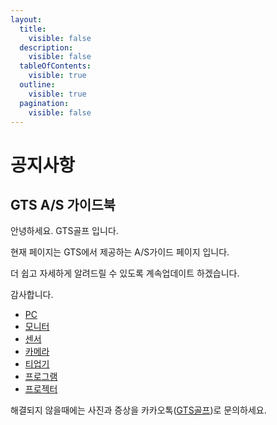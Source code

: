 ```yaml
---
layout:
  title:
    visible: false
  description:
    visible: false
  tableOfContents:
    visible: true
  outline:
    visible: true
  pagination:
    visible: false
---
```


# 공지사항

## GTS A/S 가이드북



안녕하세요. GTS골프 입니다.

현재 페이지는 GTS에서 제공하는 A/S가이드 페이지 입니다.

더 쉽고 자세하게 알려드릴 수 있도록 계속업데이트 하겠습니다.

감사합니다.



* [PC](pc/)
* [모니터](index-1/)
* [센서](index-2/)
* [카메라](index-3/)
* [티업기](index-4/)
* [프로그램](index-5/)
* [프로젝터](index-6/)



해결되지 않을때에는 사진과 증상을 카카오톡([GTS골프](https://pf.kakao.com/\_GVbRu))로 문의하세요.
